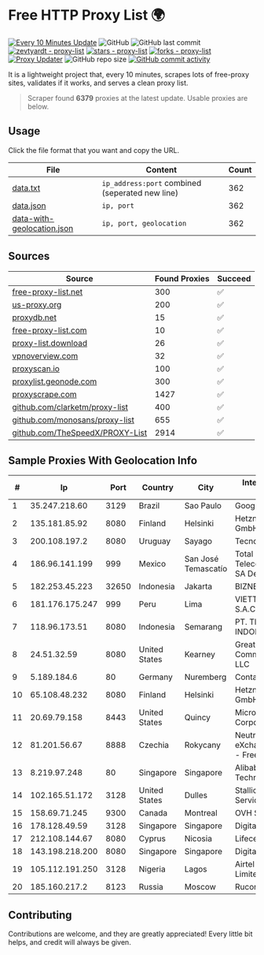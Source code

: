 
# Free HTTP Proxy List 🌍

[![Every 10 Minutes Update](https://github.com/mertguvencli/http-proxy-list/actions/workflows/main.yml/badge.svg?branch=main)](https://github.com/mertguvencli/http-proxy-list/actions/workflows/main.yml)
![GitHub](https://img.shields.io/github/license/mertguvencli/http-proxy-list)
![GitHub last commit](https://img.shields.io/github/last-commit/mertguvencli/http-proxy-list)
[![zevtyardt - proxy-list](https://img.shields.io/static/v1?label=zevtyardt&message=proxy-list&color=blue&logo=github)](https://github.com/zevtyardt/proxy-list "Go to GitHub repo")
[![stars - proxy-list](https://img.shields.io/github/stars/zevtyardt/proxy-list?style=social)](https://github.com/zevtyardt/proxy-list)
[![forks - proxy-list](https://img.shields.io/github/forks/zevtyardt/proxy-list?style=social)](https://github.com/zevtyardt/proxy-list)
[![Proxy Updater](https://github.com/zevtyardt/proxy-list/workflows/Proxy%20Updater/badge.svg)](https://github.com/zevtyardt/proxy-list/actions?query=workflow:"Proxy+Updater")
![GitHub repo size](https://img.shields.io/github/repo-size/zevtyardt/proxy-list)
[![GitHub commit activity](https://img.shields.io/github/commit-activity/m/zevtyardt/proxy-list?logo=commits)](https://github.com/zevtyardt/proxy-list/commits/main)

It is a lightweight project that, every 10 minutes, scrapes lots of free-proxy sites, validates if it works, and serves a clean proxy list.

> Scraper found **6379** proxies at the latest update. Usable proxies are below.

## Usage

Click the file format that you want and copy the URL.

|File|Content|Count|
|----|-------|-----|
|[data.txt](https://raw.githubusercontent.com/mertguvencli/http-proxy-list/main/proxy-list/data.txt)|`ip_address:port` combined (seperated new line)|362|
|[data.json](https://raw.githubusercontent.com/mertguvencli/http-proxy-list/main/proxy-list/data.json)|`ip, port`|362|
|[data-with-geolocation.json](https://raw.githubusercontent.com/mertguvencli/http-proxy-list/main/proxy-list/data-with-geolocation.json)|`ip, port, geolocation`|362|

## Sources

|Source|Found Proxies|Succeed|
|------|-------------|-------|
|[free-proxy-list.net](https://free-proxy-list.net)|300|✅|
|[us-proxy.org](https://www.us-proxy.org)|200|✅|
|[proxydb.net](http://proxydb.net)|15|✅|
|[free-proxy-list.com](https://free-proxy-list.com/?page=&port=&type%5B%5D=http&type%5B%5D=https&up_time=0&search=Search)|10|✅|
|[proxy-list.download](https://www.proxy-list.download/HTTP)|26|✅|
|[vpnoverview.com](https://vpnoverview.com/privacy/anonymous-browsing/free-proxy-servers)|32|✅|
|[proxyscan.io](https://www.proxyscan.io)|100|✅|
|[proxylist.geonode.com](https://proxylist.geonode.com/api/proxy-list?limit=300&page=1&sort_by=lastChecked&sort_type=desc&protocols=http,https)|300|✅|
|[proxyscrape.com](https://api.proxyscrape.com/v2/?request=displayproxies&protocol=http&timeout=10000&country=all&ssl=all&anonymity=all)|1427|✅|
|[github.com/clarketm/proxy-list](https://raw.githubusercontent.com/clarketm/proxy-list/master/proxy-list-raw.txt)|400|✅|
|[github.com/monosans/proxy-list](https://raw.githubusercontent.com/monosans/proxy-list/main/proxies/http.txt)|655|✅|
|[github.com/TheSpeedX/PROXY-List](https://raw.githubusercontent.com/TheSpeedX/PROXY-List/master/http.txt)|2914|✅|


## Sample Proxies With Geolocation Info

|#|Ip|Port|Country|City|Internet Service Provider|
|-|--|----|-------|----|-------------------------|
|1|35.247.218.60|3129|Brazil|Sao Paulo|Google LLC|
|2|135.181.85.92|8080|Finland|Helsinki|Hetzner Online GmbH|
|3|200.108.197.2|8080|Uruguay|Sayago|Tecnowind S.A.|
|4|186.96.141.199|999|Mexico|San José Temascatío|Total Play Telecomunicaciones SA De CV|
|5|182.253.45.223|32650|Indonesia|Jakarta|BIZNET|
|6|181.176.175.247|999|Peru|Lima|VIETTEL PERÚ S.A.C.|
|7|118.96.173.51|8080|Indonesia|Semarang|PT. TELKOM INDONESIA|
|8|24.51.32.59|8080|United States|Kearney|Great Plains Communications LLC|
|9|5.189.184.6|80|Germany|Nuremberg|Contabo GmbH|
|10|65.108.48.232|8080|Finland|Helsinki|Hetzner Online GmbH|
|11|20.69.79.158|8443|United States|Quincy|Microsoft Corporation|
|12|81.201.56.67|8888|Czechia|Rokycany|Neutral Free eXchange members - FreeTel alternate|
|13|8.219.97.248|80|Singapore|Singapore|Alibaba (US) Technology Co., Ltd.|
|14|102.165.51.172|3128|United States|Dulles|Stallion Network Services Limited|
|15|158.69.71.245|9300|Canada|Montreal|OVH SAS|
|16|178.128.49.59|3128|Singapore|Singapore|DigitalOcean, LLC|
|17|212.108.144.67|8080|Cyprus|Nicosia|Lifecell Digital LTD|
|18|143.198.218.200|8080|Singapore|Singapore|DigitalOcean, LLC|
|19|105.112.191.250|3128|Nigeria|Lagos|Airtel Networks Limited|
|20|185.160.217.2|8123|Russia|Moscow|Rucomtech LLC|



## Contributing

Contributions are welcome, and they are greatly appreciated! Every
little bit helps, and credit will always be given.

